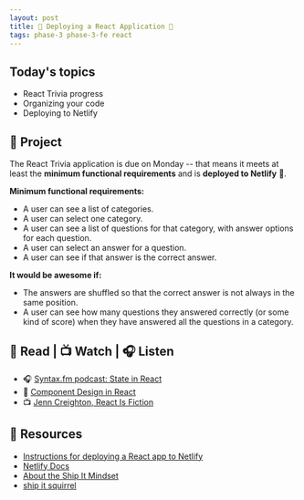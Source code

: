 ```yaml
---
layout: post
title: 🦊 Deploying a React Application 🦊
tags: phase-3 phase-3-fe react
---
```


## Today's topics

- React Trivia progress
- Organizing your code
- Deploying to Netlify

## 🎯 Project

The React Trivia application is due on Monday -- that means it meets at least the **minimum functional requirements** and is **deployed to Netlify** 🚀.

**Minimum functional requirements:**

- A user can see a list of categories.
- A user can select one category.
- A user can see a list of questions for that category, with answer options for each question.
- A user can select an answer for a question.
- A user can see if that answer is the correct answer.

**It would be awesome if:**

- The answers are shuffled so that the correct answer is not always in the same position.
- A user can see how many questions they answered correctly (or some kind of score) when they have answered all the questions in a category.


## 📖 Read | 📺 Watch | 🎧 Listen

- 🎧 [Syntax.fm podcast: State in React](https://syntax.fm/show/170/state-in-react)
- 📖 [Component Design in React](https://marvelapp.com/blog/making-good-component-design-decisions-in-react/)
- 📺 [Jenn Creighton, React Is Fiction](https://www.youtube.com/watch?v=3s-vgOwNpac)

## 🔖 Resources

- [Instructions for deploying a React app to Netlify](https://www.notion.so/momentumlearn/Deploying-a-React-app-to-Netlify-409f3e2a2ae44ccd857b3797ff0963f8)
- [Netlify Docs](https://docs.netlify.com/site-deploys/create-deploys/)
- [About the Ship It Mindset](https://excid3.com/blog/finishing-is-all-that-matters)
- [ship it squirrel](https://shipitsquirrel.github.io/)
